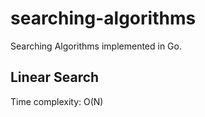 # searching-algorithms

Searching Algorithms implemented in Go.

## Linear Search

Time complexity: O(N)
